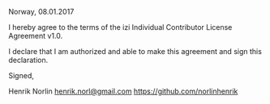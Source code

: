 Norway, 08.01.2017

I hereby agree to the terms of the izi Individual Contributor License
Agreement v1.0.

I declare that I am authorized and able to make this agreement and sign this
declaration.

Signed,

Henrik Norlin henrik.norl@gmail.com https://github.com/norlinhenrik
